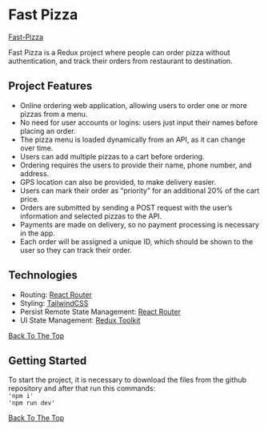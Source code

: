 # Fast Pizza

[Fast-Pizza](public/IMG-01.png)

Fast Pizza is a Redux project where people can order pizza without authentication, and track their orders from restaurant to destination.

## Project Features

- Online ordering web application, allowing users to order one or more pizzas from a menu.
- No need for user accounts or logins: users just input their names before placing an order.
- The pizza menu is loaded dynamically from an API, as it can change over time.
- Users can add multiple pizzas to a cart before ordering.
- Ordering requires the users to provide their name, phone number, and address.
- GPS location can also be provided, to make delivery easier.
- Users can mark their order as “priority” for an additional 20% of the cart price.
- Orders are submitted by sending a POST request with the user’s information and selected pizzas to the API.
- Payments are made on delivery, so no payment processing is necessary in the app.
- Each order will be assigned a unique ID, which should be shown to the user so they can track their order.

## Technologies

- Routing: [React Router](https://reactrouter.com/en/main)
- Styling: [TailwindCSS](https://tailwindcss.com/)
- Persist Remote State Management: [React Router](https://reactrouter.com/en/main/start/overview)
- UI State Management: [Redux Toolkit](https://redux-toolkit.js.org/)

[Back To The Top](#fast-pizza)

## Getting Started

To start the project, it is necessary to download the files from the github repository and after that run this commands:
<br>`'npm i'` <br> `'npm run dev'`

[Back To The Top](#fast-pizza)

